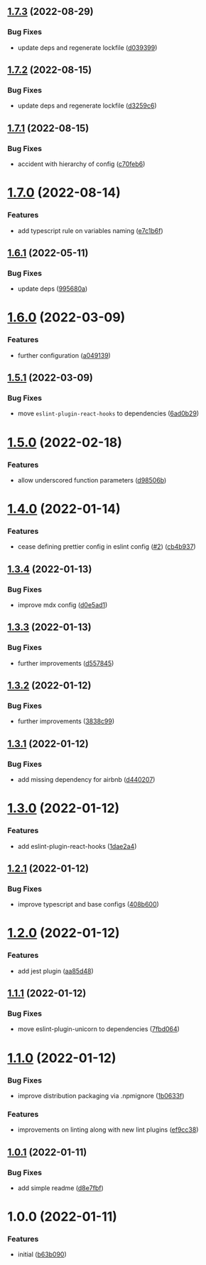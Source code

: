 ## [1.7.3](https://github.com/react-hookz/eslint-config/compare/v1.7.2...v1.7.3) (2022-08-29)


### Bug Fixes

* update deps and regenerate lockfile ([d039399](https://github.com/react-hookz/eslint-config/commit/d039399deb8ac9b3dd0f4ef153a874904c6c0f18))

## [1.7.2](https://github.com/react-hookz/eslint-config/compare/v1.7.1...v1.7.2) (2022-08-15)


### Bug Fixes

* update deps and regenerate lockfile ([d3259c6](https://github.com/react-hookz/eslint-config/commit/d3259c6bc1e802f13591444985a7b4454c2eca72))

## [1.7.1](https://github.com/react-hookz/eslint-config/compare/v1.7.0...v1.7.1) (2022-08-15)


### Bug Fixes

* accident with hierarchy of config ([c70feb6](https://github.com/react-hookz/eslint-config/commit/c70feb642e5db4cf64fa788ecf6180ee8b045b82))

# [1.7.0](https://github.com/react-hookz/eslint-config/compare/v1.6.1...v1.7.0) (2022-08-14)


### Features

* add typescript rule on variables naming ([e7c1b6f](https://github.com/react-hookz/eslint-config/commit/e7c1b6fbf18c698d65d3ede64109a1af3399e021))

## [1.6.1](https://github.com/react-hookz/eslint-config/compare/v1.6.0...v1.6.1) (2022-05-11)


### Bug Fixes

* update deps ([995680a](https://github.com/react-hookz/eslint-config/commit/995680afb059ca9f2975283887d4dbc5006b44c9))

# [1.6.0](https://github.com/react-hookz/eslint-config/compare/v1.5.1...v1.6.0) (2022-03-09)


### Features

* further configuration ([a049139](https://github.com/react-hookz/eslint-config/commit/a0491392924fe3b9d86a7493b13fbcb06f730e37))

## [1.5.1](https://github.com/react-hookz/eslint-config/compare/v1.5.0...v1.5.1) (2022-03-09)


### Bug Fixes

* move `eslint-plugin-react-hooks` to dependencies ([6ad0b29](https://github.com/react-hookz/eslint-config/commit/6ad0b297cf9a70f1c232e08604bd1ff6f503c9c7))

# [1.5.0](https://github.com/react-hookz/eslint-config/compare/v1.4.0...v1.5.0) (2022-02-18)


### Features

* allow underscored function parameters ([d98506b](https://github.com/react-hookz/eslint-config/commit/d98506b068123ba6719784ed48668358daeda26a))

# [1.4.0](https://github.com/react-hookz/eslint-config/compare/v1.3.4...v1.4.0) (2022-01-14)


### Features

* cease defining prettier config in eslint config ([#2](https://github.com/react-hookz/eslint-config/issues/2)) ([cb4b937](https://github.com/react-hookz/eslint-config/commit/cb4b9379701a72bdad3d65fd29047dc9959e86a1))

## [1.3.4](https://github.com/react-hookz/eslint-config/compare/v1.3.3...v1.3.4) (2022-01-13)


### Bug Fixes

* improve mdx config ([d0e5ad1](https://github.com/react-hookz/eslint-config/commit/d0e5ad18eb5d98fc49beff8ddc59f16f6dc89730))

## [1.3.3](https://github.com/react-hookz/eslint-config/compare/v1.3.2...v1.3.3) (2022-01-13)


### Bug Fixes

* further improvements ([d557845](https://github.com/react-hookz/eslint-config/commit/d557845a9bf10d41f4116e951e93f9bb245a0322))

## [1.3.2](https://github.com/react-hookz/eslint-config/compare/v1.3.1...v1.3.2) (2022-01-12)


### Bug Fixes

* further improvements ([3838c99](https://github.com/react-hookz/eslint-config/commit/3838c991b1cb4622da240265839504f9c2b167eb))

## [1.3.1](https://github.com/react-hookz/eslint-config/compare/v1.3.0...v1.3.1) (2022-01-12)


### Bug Fixes

* add missing dependency for airbnb ([d440207](https://github.com/react-hookz/eslint-config/commit/d440207ebdde489034ca0c5585ade80344d59cdb))

# [1.3.0](https://github.com/react-hookz/eslint-config/compare/v1.2.1...v1.3.0) (2022-01-12)


### Features

* add eslint-plugin-react-hooks ([1dae2a4](https://github.com/react-hookz/eslint-config/commit/1dae2a4572a4f2aa3a0c3a8c22dd26db8d3d48e7))

## [1.2.1](https://github.com/react-hookz/eslint-config/compare/v1.2.0...v1.2.1) (2022-01-12)


### Bug Fixes

* improve typescript and base configs ([408b600](https://github.com/react-hookz/eslint-config/commit/408b600c3ddb0194004745120c626c84f2930f91))

# [1.2.0](https://github.com/react-hookz/eslint-config/compare/v1.1.1...v1.2.0) (2022-01-12)


### Features

* add jest plugin ([aa85d48](https://github.com/react-hookz/eslint-config/commit/aa85d480cfb0f043da6b45d63d374e98cb9fbca4))

## [1.1.1](https://github.com/react-hookz/eslint-config/compare/v1.1.0...v1.1.1) (2022-01-12)


### Bug Fixes

* move eslint-plugin-unicorn to dependencies ([7fbd064](https://github.com/react-hookz/eslint-config/commit/7fbd0643f2f6b43039bd26cf02faa420b5b4c7eb))

# [1.1.0](https://github.com/react-hookz/eslint-config/compare/v1.0.1...v1.1.0) (2022-01-12)


### Bug Fixes

* improve distribution packaging via .npmignore ([1b0633f](https://github.com/react-hookz/eslint-config/commit/1b0633f37086e64aeedd280e89ae571788567923))


### Features

* improvements on linting along with new lint plugins ([ef9cc38](https://github.com/react-hookz/eslint-config/commit/ef9cc3863ec8f5f4dea5956aa0a7ec0ccac449ce))

## [1.0.1](https://github.com/react-hookz/eslint-config/compare/v1.0.0...v1.0.1) (2022-01-11)


### Bug Fixes

* add simple readme ([d8e7fbf](https://github.com/react-hookz/eslint-config/commit/d8e7fbfc644611529991e5f8cefcf1cc56d207c5))

# 1.0.0 (2022-01-11)


### Features

* initial ([b63b090](https://github.com/react-hookz/eslint-config/commit/b63b090bc24acea208424e1070044e0e8092947c))
